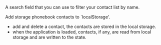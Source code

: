A search field that you can use to filter your contact list by name.

Add storage phonebook contacts to `localStorage'.
*  add and delete a contact, the contacts are stored in the local storage.
* when the application is loaded, contacts, if any, are read from local storage and are written to the state.